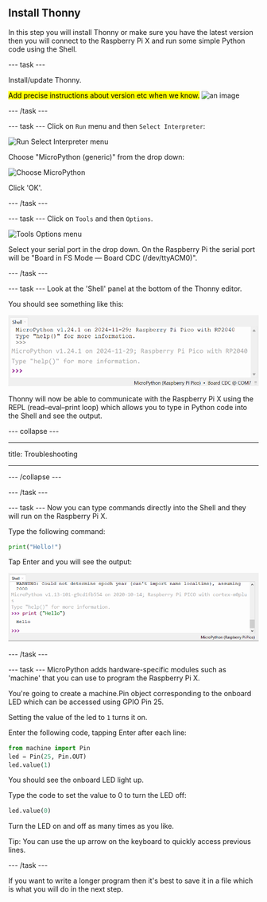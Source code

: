 ## Install Thonny

In this step you will install Thonny or make sure you have the latest version then you will connect to the Raspberry Pi X and run some simple Python code using the Shell. 

--- task ---

Install/update Thonny. 

<mark>Add precise instructions about version etc when we know.</mark> 
![an image](images/example.png)

--- /task ---

--- task ---
Click on `Run` menu and then `Select Interpreter`:

![Run Select Interpreter menu](images/run-select-interpreter.png)

Choose "MicroPython (generic)" from the drop down:

![Choose MicroPython](images/run-select-interpreter.png)

Click 'OK'.

--- /task ---

--- task ---
Click on `Tools` and then `Options`.

![Tools Options menu](images/tools-options.png)

Select your serial port in the drop down. On the Raspberry Pi the serial port will be "Board in FS Mode — Board CDC (/dev/ttyACM0)". 

--- /task ---

--- task ---
Look at the 'Shell' panel at the bottom of the Thonny editor. 

You should see something like this:

![REPL initial connection messages](images/repl-connected.png)

Thonny will now be able to communicate with the Raspberry Pi X using the REPL (read–eval–print loop) which allows you to type in Python code into the Shell and see the output. 


--- collapse ---

---

title: Troubleshooting

---

--- /collapse ---

--- /task ---

--- task ---
Now you can type commands directly into the Shell and they will run on the Raspberry Pi X.

Type the following command:

``` python
print("Hello!")
```
Tap Enter and you will see the output:

![Print Hello output](images/print-hello-output.png)

--- /task ---

--- task ---
MicroPython adds hardware-specific modules such as 'machine' that you can use to program the Raspberry Pi X. 

You're going to create a machine.Pin object corresponding to the onboard LED which can be accessed using GPIO Pin 25. 

Setting the value of the led to `1` turns it on. 

Enter the following code, tapping Enter after each line:

``` python
from machine import Pin
led = Pin(25, Pin.OUT)
led.value(1)
```

You should see the onboard LED light up. 

Type the code to set the value to 0 to turn the LED off:

``` python
led.value(0)
```

Turn the LED on and off as many times as you like. 

Tip: You can use the up arrow on the keyboard to quickly access previous lines. 

--- /task ---

If you want to write a longer program then it's best to save it in a file which is what you will do in the next step.



